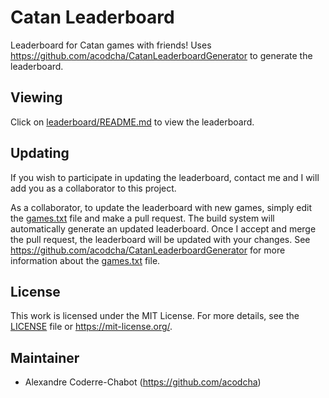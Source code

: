 # Catan Leaderboard
Leaderboard for Catan games with friends! Uses https://github.com/acodcha/CatanLeaderboardGenerator to generate the leaderboard.

## Viewing
Click on [leaderboard/README.md](leaderboard/README.md) to view the leaderboard.

## Updating
If you wish to participate in updating the leaderboard, contact me and I will add you as a collaborator to this project.

As a collaborator, to update the leaderboard with new games, simply edit the [games.txt](games.txt) file and make a pull request. The build system will automatically generate an updated leaderboard. Once I accept and merge the pull request, the leaderboard will be updated with your changes. See https://github.com/acodcha/CatanLeaderboardGenerator for more information about the [games.txt](games.txt) file.

## License
This work is licensed under the MIT License. For more details, see the [LICENSE](LICENSE) file or <https://mit-license.org/>.

## Maintainer
- Alexandre Coderre-Chabot (<https://github.com/acodcha>)
